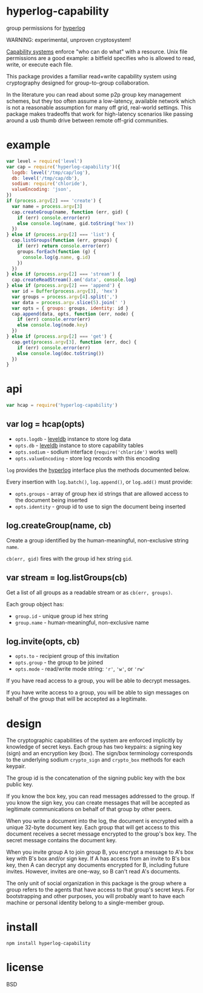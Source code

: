 # hyperlog-capability

group permissions for [hyperlog][1]

WARNING: experimental, unproven cryptosystem!

[Capability systems][3] enforce "who can do what" with a resource. Unix file
permissions are a good example: a bitfield specifies who is allowed to read,
write, or execute each file.

This package provides a familiar read+write capability system using cryptography
designed for group-to-group collaboration.

In the literature you can read about some p2p group key management schemes, but
they too often assume a low-latency, available network which is not a reasonable
assumption for many off grid, real-world settings. This package makes tradeoffs
that work for high-latency scenarios like passing around a usb thumb drive
between remote off-grid communities.

[1]: https://npmjs.com/package/hyperlog
[3]: http://srl.cs.jhu.edu/pubs/SRL2003-02.pdf

# example

``` js
var level = require('level')
var cap = require('hyperlog-capability')({
  logdb: level('/tmp/cap/log'),
  db: level('/tmp/cap/db'),
  sodium: require('chloride'),
  valueEncoding: 'json',
})
if (process.argv[2] === 'create') {
  var name = process.argv[3]
  cap.createGroup(name, function (err, gid) {
    if (err) console.error(err)
    else console.log(name, gid.toString('hex'))
  })
} else if (process.argv[2] === 'list') {
  cap.listGroups(function (err, groups) {
    if (err) return console.error(err)
    groups.forEach(function (g) {
      console.log(g.name, g.id)
    })
  })
} else if (process.argv[2] === 'stream') {
  cap.createReadStream().on('data', console.log)
} else if (process.argv[2] === 'append') {
  var id = Buffer(process.argv[3], 'hex')
  var groups = process.argv[4].split(',')
  var data = process.argv.slice(5).join(' ')
  var opts = { groups: groups, identity: id }
  cap.append(data, opts, function (err, node) {
    if (err) console.error(err)
    else console.log(node.key)
  })
} else if (process.argv[2] === 'get') {
  cap.get(process.argv[3], function (err, doc) {
    if (err) console.error(err)
    else console.log(doc.toString())
  })
}
```

# api

``` js
var hcap = require('hyperlog-capability')
```

## var log = hcap(opts)

* `opts.logdb` - [leveldb][2] instance to store log data
* `opts.db` - [leveldb][2] instance to store capability tables
* `opts.sodium` - sodium interface (`require('chloride')` works well)
* `opts.valueEncoding` - store log records with this encoding

`log` provides the [hyperlog][1] interface plus the methods documented below.

Every insertion with `log.batch()`, `log.append()`, or `log.add()` must provide:

* `opts.groups` - array of group hex id strings that are allowed access to the
document being inserted
* `opts.identity` - group id to use to sign the document being inserted

[2]: https://npmjs.com/package/levelup

## log.createGroup(name, cb)

Create a group identified by the human-meaningful, non-exclusive string `name`.

`cb(err, gid)` fires with the group id hex string `gid`.

## var stream = log.listGroups(cb)

Get a list of all groups as a readable stream or as `cb(err, groups)`.

Each group object has:

* `group.id` - unique group id hex string
* `group.name` - human-meaningful, non-exclusive name

## log.invite(opts, cb)

* `opts.to` - recipient group of this invitation
* `opts.group` - the group to be joined
* `opts.mode` - read/write mode string: `'r'`, `'w'`, or `'rw'`

If you have read access to a group, you will be able to decrypt messages.

If you have write access to a group, you will be able to sign messages on behalf
of the group that will be accepted as a legitimate.

# design

The cryptographic capabilities of the system are enforced implicitly by
knowledge of secret keys. Each group has two keypairs: a signing key (sign) and
an encryption key (box). The sign/box terminology corresponds to the underlying
sodium `crypto_sign` and `crypto_box` methods for each keypair.

The group id is the concatenation of the signing public key with
the box public key.

If you know the box key, you can read messages addressed to the group.
If you know the sign key, you can create messages that will be accepted as
legitimate communications on behalf of that group by other peers.

When you write a document into the log, the document is encrypted with a unique
32-byte document key. Each group that will get access to this document receives
a secret message encrypted to the group's box key. The secret message contains
the document key.

When you invite group A to join group B, you encrypt a message to A's box key
with B's box and/or sign key. If A has access from an invite to B's box key,
then A can decrypt any documents encrypted for B, including future invites.
However, invites are one-way, so B can't read A's documents.

The only unit of social organization in this package is the group where a group
refers to the agents that have access to that group's secret keys. For
bootstrapping and other purposes, you will probably want to have each machine or
personal identity belong to a single-member group.

# install

```
npm install hyperlog-capability
```

# license

BSD
